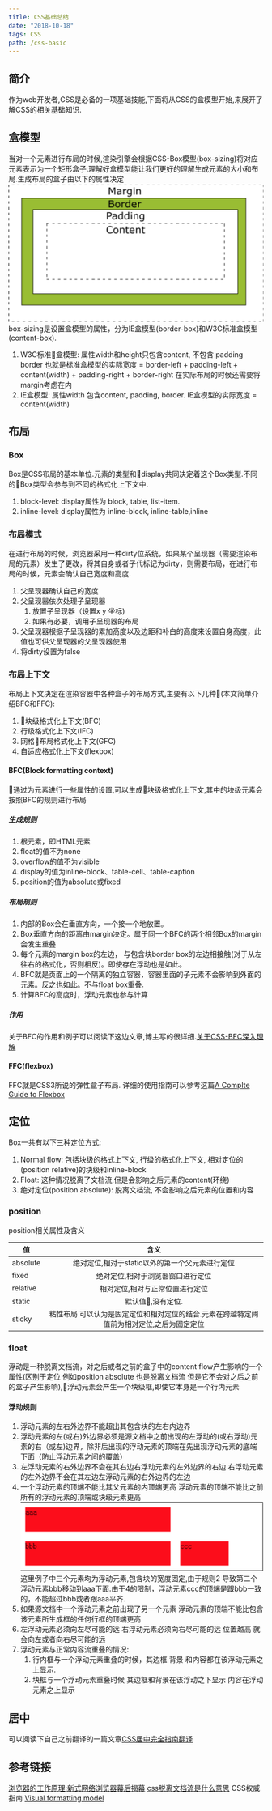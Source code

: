 ```yaml
---
title: CSS基础总结
date: "2018-10-18"  
tags: CSS
path: /css-basic
---
```

## 简介
  作为web开发者,CSS是必备的一项基础技能,下面将从CSS的盒模型开始,来展开了解CSS的相关基础知识.
## 盒模型
  当对一个元素进行布局的时候,渲染引擎会根据CSS-Box模型(box-sizing)将对应元素表示为一个矩形盒子.理解好盒模型能让我们更好的理解生成元素的大小和布局.生成布局的盒子由以下的属性决定
  ![盒模型](./css/box.png) 
  box-sizing是设置盒模型的属性，分为IE盒模型(border-box)和W3C标准盒模型(content-box).
   1. W3C标准盒模型: 属性width和height只包含content, 不包含 padding border 也就是标准盒模型的实际宽度 = border-left + padding-left + content(width) + padding-right + border-right 在实际布局的时候还需要将margin考虑在内
   2. IE盒模型:  属性width 包含content, padding, border. IE盒模型的实际宽度 = content(width)   

## 布局
### Box
Box是CSS布局的基本单位.元素的类型和display共同决定着这个Box类型.不同的Box类型会参与到不同的格式化上下文中.
1. block-level: display属性为 block, table, list-item.
2. inline-level: display属性为 inline-block, inline-table,inline

### 布局模式
在进行布局的时候，浏览器采用一种dirty位系统，如果某个呈现器（需要渲染布局的元素）发生了更改，将其自身或者子代标记为dirty，则需要布局，在进行布局的时候，元素会确认自己宽度和高度.
  1. 父呈现器确认自己的宽度
  2. 父呈现器依次处理子呈现器  
      1. 放置子呈现器（设置x y 坐标)  
      2.  如果有必要，调用子呈现器的布局  
  3. 父呈现器根据子呈现器的累加高度以及边距和补白的高度来设置自身高度，此值也可供父呈现器的父呈现器使用
  4. 将dirty设置为false 

### 布局上下文
布局上下文决定在渲染容器中各种盒子的布局方式,主要有以下几种(本文简单介绍BFC和FFC):
1. 块级格式化上下文(BFC) 
2. 行级格式化上下文(IFC)
3. 网格布局格式化上下文(GFC)
4. 自适应格式化上下文(flexbox)

#### BFC(Block formatting context)
  通过为元素进行一些属性的设置,可以生成块级格式化上下文,其中的块级元素会按照BFC的规则进行布局
##### 生成规则
1. 根元素，即HTML元素
2. float的值不为none
3. overflow的值不为visible
4. display的值为inline-block、table-cell、table-caption
5. position的值为absolute或fixed

##### 布局规则
1. 内部的Box会在垂直方向，一个接一个地放置。
2. Box垂直方向的距离由margin决定。属于同一个BFC的两个相邻Box的margin会发生重叠
3. 每个元素的margin box的左边， 与包含块border box的左边相接触(对于从左往右的格式化，否则相反)。即使存在浮动也是如此。
4. BFC就是页面上的一个隔离的独立容器，容器里面的子元素不会影响到外面的元素。反之也如此。不与float box重叠.
5. 计算BFC的高度时，浮动元素也参与计算 


##### 作用
关于BFC的作用和例子可以阅读下这边文章,博主写的很详细.[关于CSS-BFC深入理解](https://juejin.im/post/5909db2fda2f60005d2093db) 
 
#### FFC(flexbox)
FFC就是CSS3所说的弹性盒子布局. 详细的使用指南可以参考这篇[A Complte Guide to Flexbox ](https://css-tricks.com/snippets/a-guide-to-flexbox/)

## 定位
  Box一共有以下三种定位方式:
  1. Normal flow: 包括块级的格式上下文, 行级的格式化上下文, 相对定位的(position relative)的块级和inline-block
  2. Float: 这种情况脱离了文档流,但是会影响之后元素的content(环绕)
  3. 绝对定位(position absolute): 脱离文档流, 不会影响之后元素的位置和内容
  
### position
position相关属性及含义

| 值 | 含义 |  
| - | :-: |  
| absolute | 绝对定位,相对于static以外的第一个父元素进行定位  | 
| fixed | 绝对定位,相对于浏览器窗口进行定位 |  
| relative | 相对定位,相对与正常位置进行定位 |  
| static | 默认值,没有定位. |  
| sticky | 粘性布局 可以认为是固定定位和相对定位的结合.元素在跨越特定阈值前为相对定位,之后为固定定位 |  

### float
浮动是一种脱离文档流，对之后或者之前的盒子中的content flow产生影响的一个属性(区别于定位  例如position absolute 也是脱离文档流 但是它不会对之后之前的盒子产生影响),浮动元素会产生一个块级框,即使它本身是一个行内元素  

#### 浮动规则
  1. 浮动元素的左右外边界不能超出其包含块的左右内边界
  2. 浮动元素的左(或右)外边界必须是源文档中之前出现的左浮动的(或右浮动)元素的右（或左)边界，除非后出现的浮动元素的顶端在先出现浮动元素的底端下面（防止浮动元素之间的覆盖）
  3. 左浮动元素的右外边界不会在其右边右浮动元素的左外边界的右边 右浮动元素的左外边界不会在其左边左浮动元素的右外边界的左边
  4. 一个浮动元素的顶端不能比其父元素的内顶端更高   浮动元素的顶端不能比之前所有的浮动元素的顶端或块级元素更高
  ![float示例1](./css/float1.png)  
  这里例子中三个元素均为浮动元素,包含块的宽度固定,由于规则2 导致第二个浮动元素bbb移动到aaa下面.由于4的限制，浮动元素ccc的顶端是跟bbb一致的，不能超过bbb或者跟aaa平齐.  
  5. 如果源文档中一个浮动元素之前出现了另一个元素 浮动元素的顶端不能比包含该元素所生成框的任何行框的顶端更高  
  6. 左浮动元素必须向左尽可能的远 右浮动元素必须向右尽可能的远 位置越高 就会向左或者向右尽可能的远  
  7. 浮动元素与正常内容流重叠的情况:
      1. 行内框与一个浮动元素重叠的时候，其边框 背景 和内容都在该浮动元素之上显示.
      2. 块框与一个浮动元素重叠时候 其边框和背景在该浮动之下显示 内容在浮动元素之上显示  

## 居中
可以阅读下自己之前翻译的一篇文章[CSS居中完全指南翻译](https://www.cnblogs.com/tiantianwaigong/p/5291370.html)  

## 参考链接
[浏览器的工作原理:新式网络浏览器幕后揭幕](https://www.html5rocks.com/zh/tutorials/internals/howbrowserswork/#4_1)
[css脱离文档流是什么意思](https://www.zhihu.com/question/24529373/answer/29135021)
CSS权威指南
[Visual formatting model](https://www.w3.org/TR/CSS21/visuren.html)





 

